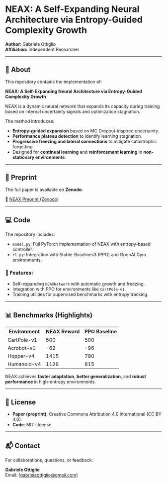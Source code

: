 # NEAX: A Self-Expanding Neural Architecture via Entropy-Guided Complexity Growth

**Author:** Gabriele Ottiglio  
**Affiliation:** Independent Researcher

---

## 📝 About

This repository contains the implementation of:

**NEAX: A Self-Expanding Neural Architecture via Entropy-Guided Complexity Growth**

NEAX is a dynamic neural network that expands its capacity during training based on internal uncertainty signals and optimization stagnation.

The method introduces:
- **Entropy-guided expansion** based on MC Dropout-inspired uncertainty.
- **Performance plateau detection** to identify learning stagnation.
- **Progressive freezing and lateral connections** to mitigate catastrophic forgetting.
- Designed for **continual learning** and **reinforcement learning** in **non-stationary environments**.

---

## 📄 Preprint

The full paper is available on **Zenodo**:

🔗 [NEAX Preprint (Zenodo)](https://zenodo.org/records/XXXXXXXX)  

---

## 💻 Code

The repository includes:
- `model.py`: Full PyTorch implementation of NEAX with entropy-based controller.
- `rl.py`: Integration with Stable-Baselines3 (PPO) and OpenAI Gym environments.

### 🔧 Features:
- Self-expanding `NEAXNetwork` with automatic growth and freezing.
- Integration with PPO for environments like `CartPole-v1`.
- Training utilities for supervised benchmarks with entropy tracking.

---

## 📊 Benchmarks (Highlights)

| Environment    | NEAX Reward | PPO Baseline |
|----------------|--------------|---------------|
| CartPole-v1    | 500          | 500           |
| Acrobot-v1     | -62          | -96           |
| Hopper-v4      | 1415         | 790           |
| Humanoid-v4    | 1126         | 815           |

NEAX achieves **faster adaptation**, **better generalization**, and **robust performance** in high-entropy environments.

---

## 📜 License

- **Paper (preprint)**: Creative Commons Attribution 4.0 International (CC BY 4.0).  
- **Code**: MIT License.

---

## 📬 Contact

For collaborations, questions, or feedback:

**Gabriele Ottiglio**  
Email: [gabrieleottiglio@gmail.com]  
